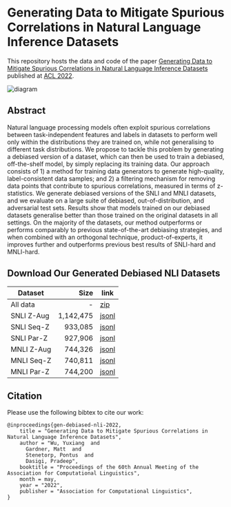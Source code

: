 # Generating Data to Mitigate Spurious Correlations in Natural Language Inference Datasets

This repository hosts the data and code of the
paper [Generating Data to Mitigate Spurious Correlations in Natural Language Inference Datasets](https://arxiv.org/abs/2203.12942)
published at [ACL 2022](https://www.2022.aclweb.org/).

![diagram](https://i.imgur.com/evRIqlo.png)

## Abstract

Natural language processing models often exploit spurious correlations between task-independent features and labels in
datasets to perform well only within the distributions they are trained on, while not generalising to different task
distributions. We propose to tackle this problem by generating a debiased version of a dataset, which can then be used
to train a debiased, off-the-shelf model, by simply replacing its training data. Our approach consists of 1) a method
for training data generators to generate high-quality, label-consistent data samples; and 2) a filtering mechanism for
removing data points that contribute to spurious correlations, measured in terms of z-statistics. We generate debiased
versions of the SNLI and MNLI datasets, and we evaluate on a large suite of debiased, out-of-distribution, and
adversarial test sets. Results show that models trained on our debiased datasets generalise better than those trained on
the original datasets in all settings. On the majority of the datasets, our method outperforms or performs comparably to
previous state-of-the-art debiasing strategies, and when combined with an orthogonal technique, product-of-experts, it
improves further and outperforms previous best results of SNLI-hard and MNLI-hard.

## Download Our Generated Debiased NLI Datasets


| Dataset    |      Size | link                                                                                                      |
| ---------- | ---------:| --------|
| All data   |         - | [zip](https://storage.googleapis.com/allennlp-public-data/gen-debiased-nli/gen-debiased-nli-datasets.zip) |
| SNLI Z-Aug | 1,142,475 | [jsonl](https://storage.googleapis.com/allennlp-public-data/gen-debiased-nli/snli_z-aug.jsonl)|
| SNLI Seq-Z |   933,085 | [jsonl](https://storage.googleapis.com/allennlp-public-data/gen-debiased-nli/snli_seq-z.jsonl)|
| SNLI Par-Z |   927,906 | [jsonl](https://storage.googleapis.com/allennlp-public-data/gen-debiased-nli/snli_par-z.jsonl)|
| MNLI Z-Aug |   744,326 | [jsonl](https://storage.googleapis.com/allennlp-public-data/gen-debiased-nli/mnli_z-aug.jsonl)|
| MNLI Seq-Z |   740,811 | [jsonl](https://storage.googleapis.com/allennlp-public-data/gen-debiased-nli/mnli_seq-z.jsonl)|
| MNLI Par-Z |   744,200 | [jsonl](https://storage.googleapis.com/allennlp-public-data/gen-debiased-nli/mnli_par-z.jsonl)|


## Citation

Please use the following bibtex to cite our work:

```
@inproceedings{gen-debiased-nli-2022,
    title = "Generating Data to Mitigate Spurious Correlations in Natural Language Inference Datasets",
    author = "Wu, Yuxiang  and
      Gardner, Matt  and
      Stenetorp, Pontus  and
      Dasigi, Pradeep",
    booktitle = "Proceedings of the 60th Annual Meeting of the Association for Computational Linguistics",
    month = may,
    year = "2022",
    publisher = "Association for Computational Linguistics",
}
```

